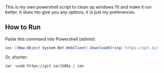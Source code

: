 This is my own powershell script to clean up windows 10 and make it run better. It does nto give you any options, it is just my preferences.

## How to Run
Paste this command into Powershell (admin):
``` powershell
iex ((New-Object System.Net.WebClient).DownloadString('https://git.io/J28Ea'))
```
Or, shorter:
```
iwr -useb https://git.io/J28Ea | iex
```
